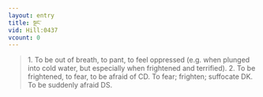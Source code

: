 ```yaml
---
layout: entry
title: སྔང་
vid: Hill:0437
vcount: 0
---
```

> 1\. To be out of breath, to pant, to feel oppressed (e\.g\. when plunged into cold water, but especially when frightened and terrified)\. 2\. To be frightened, to fear, to be afraid of CD\. To fear; frighten; suffocate DK\. To be suddenly afraid DS\.


